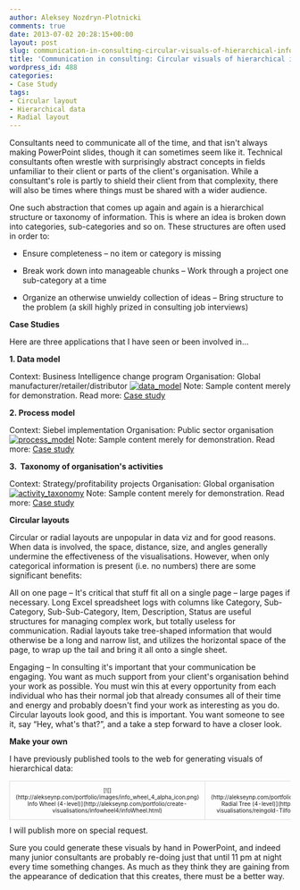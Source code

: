 ```yaml
---
author: Aleksey Nozdryn-Plotnicki
comments: true
date: 2013-07-02 20:28:15+00:00
layout: post
slug: communication-in-consulting-circular-visuals-of-hierarchical-information
title: 'Communication in consulting: Circular visuals of hierarchical information'
wordpress_id: 488
categories:
- Case Study
tags:
- Circular layout
- Hierarchical data
- Radial layout
---
```


Consultants need to communicate all of the time, and that isn't always making PowerPoint slides, though it can sometimes seem like it. Technical consultants often wrestle with surprisingly abstract concepts in fields unfamiliar to their client or parts of the client's organisation. While a consultant's role is partly to shield their client from that complexity, there will also be times where things must be shared with a wider audience.

One such abstraction that comes up again and again is a hierarchical structure or taxonomy of information. This is where an idea is broken down into categories, sub-categories and so on. These structures are often used in order to:



	
  * Ensure completeness – no item or category is missing

	
  * Break work down into manageable chunks – Work through a project one sub-category at a time

	
  * Organize an otherwise unwieldy collection of ideas – Bring structure to the problem (a skill highly prized in consulting job interviews)




**Case Studies**

Here are three applications that I have seen or been involved in...

**1. Data model**

Context: Business Intelligence change program
Organisation: Global manufacturer/retailer/distributor
[![data_model](http://alekseynp.com/wp-content/uploads/2013/07/data_model-300x300.png)](http://alekseynp.com/wp-content/uploads/2013/07/data_model.png)
Note: Sample content merely for demonstration.
Read more: [Case study](http://alekseynp.com/2013/07/04/case-study-visualizing-the-data-model-in-a-business-intelligence-change-program-at-a-global-manufacturerretailerdistributor/)



**2. Process model**

Context: Siebel implementation
Organisation: Public sector organisation
[![process_model](http://alekseynp.com/wp-content/uploads/2013/07/process_model-265x300.png)](http://alekseynp.com/wp-content/uploads/2013/07/process_model.png)
Note: Sample content merely for demonstration.
Read more: [Case study](http://alekseynp.com/2013/07/06/case-study-visualizing-the-process-model-in-a-siebel-implementation-at-a-public-sector-organisation/)



**3.  Taxonomy of organisation's activities**

Context: Strategy/profitability projects
Organisation: Global organisation
[![activity_taxonomy](http://alekseynp.com/wp-content/uploads/2013/07/activity_taxonomy-300x300.png)](http://alekseynp.com/wp-content/uploads/2013/07/activity_taxonomy.png)
Note: Sample content merely for demonstration.
Read more: [Case study](http://alekseynp.com/2013/07/08/case-study-visualizing-the-taxonomy-of-an-organisations-activities-in-strategyprofitability-projects-at-a-global-organisation/)



**Circular layouts**

Circular or radial layouts are unpopular in data viz and for good reasons. When data is involved, the space, distance, size, and angles generally undermine the effectiveness of the visualisations. However, when only categorical information is present (i.e. no numbers) there are some significant benefits:

All on one page – It's critical that stuff fit all on a single page – large pages if necessary. Long Excel spreadsheet logs with columns like Category, Sub-Category, Sub-Sub-Category, Item, Description, Status are useful structures for managing complex work, but totally useless for communication. Radial layouts take tree-shaped information that would otherwise be a long and narrow list, and utilizes the horizontal space of the page, to wrap up the tail and bring it all onto a single sheet.

Engaging – In consulting it's important that your communication be engaging. You want as much support from your client's organisation behind your work as possible. You must win this at every opportunity from each individual who has their normal job that already consumes all of their time and energy and probably doesn't find your work as interesting as you do. Circular layouts look good, and this is important. You want someone to see it, say “Hey, what's that?”, and a take a step forward to have a closer look.



**Make your own**

I have previously published tools to the web for generating visuals of hierarchical data:
<table style="font-size: 10px; border-spacing: 30px;" >
<tbody >
<tr >

<td style="text-align: center; vertical-align: top; border: 1px solid #dddddd; padding: 10px; margin: 2px; border-radius: 6px 6px 6px 6px;" >[![](http://alekseynp.com/portfolio/images/info_wheel_4_alpha_icon.png)
Info Wheel
(4-level)](http://alekseynp.com/portfolio/create-visualisations/infowheel4/infoWheel.html)
</td>

<td style="text-align: center; vertical-align: top; border: 1px solid #dddddd; padding: 10px; margin: 2px; border-radius: 6px 6px 6px 6px;" >[![](http://alekseynp.com/portfolio/images/node_tree_4_alpha_icon.png)
Radial Tree
(4-level)](http://alekseynp.com/portfolio/create-visualisations/reingold-Tilford_Tree4/Reingold_Tilford_Tree.html)
</td>
</tr>
</tbody>
</table>
I will publish more on special request.

Sure you could generate these visuals by hand in PowerPoint, and indeed many junior consultants are probably re-doing just that until 11 pm at night every time something changes. As much as they think they are gaining from the appearance of dedication that this creates, there must be a better way.
